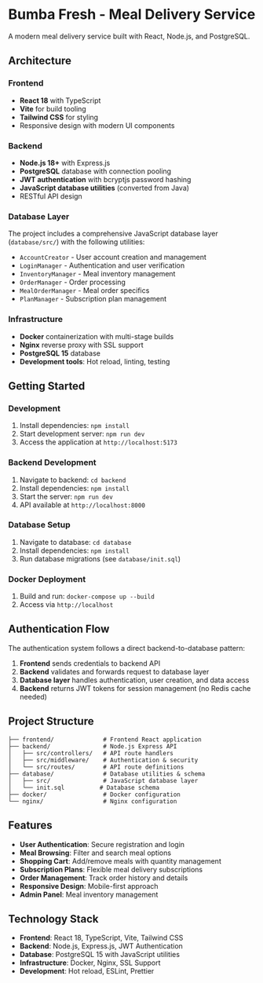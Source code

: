 # Bumba Fresh - Meal Delivery Service

A modern meal delivery service built with React, Node.js, and PostgreSQL.

## Architecture

### Frontend
- **React 18** with TypeScript
- **Vite** for build tooling
- **Tailwind CSS** for styling
- Responsive design with modern UI components

### Backend
- **Node.js 18+** with Express.js
- **PostgreSQL** database with connection pooling
- **JWT authentication** with bcryptjs password hashing
- **JavaScript database utilities** (converted from Java)
- RESTful API design

### Database Layer
The project includes a comprehensive JavaScript database layer (`database/src/`) with the following utilities:
- `AccountCreator` - User account creation and management
- `LoginManager` - Authentication and user verification
- `InventoryManager` - Meal inventory management
- `OrderManager` - Order processing
- `MealOrderManager` - Meal order specifics
- `PlanManager` - Subscription plan management

### Infrastructure
- **Docker** containerization with multi-stage builds
- **Nginx** reverse proxy with SSL support
- **PostgreSQL 15** database
- **Development tools**: Hot reload, linting, testing

## Getting Started

### Development
1. Install dependencies: `npm install`
2. Start development server: `npm run dev`
3. Access the application at `http://localhost:5173`

### Backend Development
1. Navigate to backend: `cd backend`
2. Install dependencies: `npm install`
3. Start the server: `npm run dev`
4. API available at `http://localhost:8000`

### Database Setup
1. Navigate to database: `cd database`
2. Install dependencies: `npm install`
3. Run database migrations (see `database/init.sql`)

### Docker Deployment
1. Build and run: `docker-compose up --build`
2. Access via `http://localhost`

## Authentication Flow

The authentication system follows a direct backend-to-database pattern:
1. **Frontend** sends credentials to backend API
2. **Backend** validates and forwards request to database layer
3. **Database layer** handles authentication, user creation, and data access
4. **Backend** returns JWT tokens for session management (no Redis cache needed)

## Project Structure

```
├── frontend/              # Frontend React application
├── backend/               # Node.js Express API
│   ├── src/controllers/   # API route handlers
│   ├── src/middleware/    # Authentication & security
│   └── src/routes/        # API route definitions
├── database/              # Database utilities & schema
│   ├── src/               # JavaScript database layer
│   └── init.sql          # Database schema
├── docker/                # Docker configuration
└── nginx/                 # Nginx configuration
```

## Features

- **User Authentication**: Secure registration and login
- **Meal Browsing**: Filter and search meal options
- **Shopping Cart**: Add/remove meals with quantity management
- **Subscription Plans**: Flexible meal delivery subscriptions
- **Order Management**: Track order history and details
- **Responsive Design**: Mobile-first approach
- **Admin Panel**: Meal inventory management

## Technology Stack

- **Frontend**: React 18, TypeScript, Vite, Tailwind CSS
- **Backend**: Node.js, Express.js, JWT Authentication
- **Database**: PostgreSQL 15 with JavaScript utilities
- **Infrastructure**: Docker, Nginx, SSL Support
- **Development**: Hot reload, ESLint, Prettier
